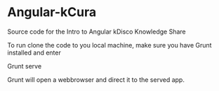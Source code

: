 Angular-kCura
=============

Source code for the Intro to Angular kDisco Knowledge Share

To run clone the code to you local machine, make sure you have Grunt installed and enter

  Grunt serve
  
Grunt will open a webbrowser and direct it to the served app.
